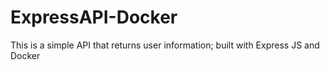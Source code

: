 # ExpressAPI-Docker
This is a simple API that returns user information; built with Express JS and Docker
